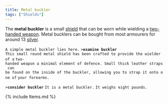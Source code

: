 ```yaml
---
title: Metal buckler
tags: ["Shields"]
---
```

The **metal buckler** is a small [shield](shield "wikilink") that can be
worn while wielding a [two-handed weapon](two-handed_weapon "wikilink").
Metal bucklers can be bought from most armourers for around 13
[silver](silver "wikilink").

`A simple metal buckler lies here.`
`>`**`examine buckler`**
`This small round metal shield has been crafted to provide the wielder of a`
`two-handed weapon a minimal element of defence. Small thick leather straps can`
`be found on the inside of the buckler, allowing you to strap it onto one of`
`your forearms.`

`>`**`consider buckler`**
`It is a metal buckler.`
`It weighs eight pounds.`

{% include Items.md %}
